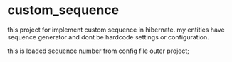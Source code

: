 # custom_sequence
this project for implement custom sequence in hibernate.
my entities have sequence generator and dont be hardcode settings or configuration.

this is loaded sequence number from config file outer project; 